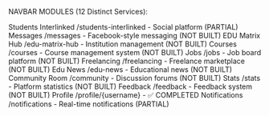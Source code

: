 NAVBAR MODULES (12 Distinct Services):

Students Interlinked /students-interlinked - Social platform (PARTIAL)
Messages /messages - Facebook-style messaging (NOT BUILT)
EDU Matrix Hub /edu-matrix-hub - Institution management (NOT BUILT)
Courses /courses - Course management system (NOT BUILT)
Jobs /jobs - Job board platform (NOT BUILT)
Freelancing /freelancing - Freelance marketplace (NOT BUILT)
Edu News /edu-news - Educational news (NOT BUILT)
Community Room /community - Discussion forums (NOT BUILT)
Stats /stats - Platform statistics (NOT BUILT)
Feedback /feedback - Feedback system (NOT BUILT)
Profile /profile/{username} - ✅ COMPLETED
Notifications /notifications - Real-time notifications (PARTIAL)
